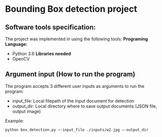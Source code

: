 # Bounding Box detection project
## Software tools specification:
The project was implemented in using the following tools:
**Programing Language:** 
- Python 3.6
**Libraries needed**
- OpenCV

## Argument input (How to run the program)
The program accepts 3 different user inputs as arguments to run the program:
- input_file: Local filepath of the input document for detection
- output_dir: Local directory where to save output documents (JSON file, output image)

Example:

```
python box_detection.py —-input_file ./inputs/w2.jpg —-output_dir 
```
